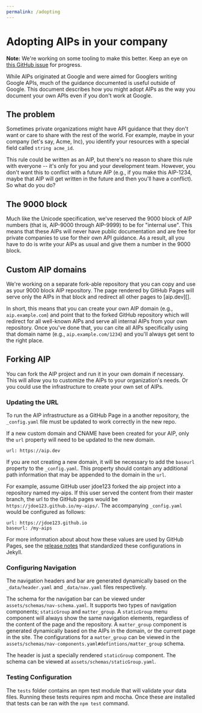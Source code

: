 ```yaml
---
permalink: /adopting
---
```


# Adopting AIPs in your company

**Note:** We're working on some tooling to make this better. Keep an eye on
[this GitHub issue][] for progress.

While AIPs originated at Google and were aimed for Googlers writing Google
APIs, much of the guidance documented is useful outside of Google. This
document describes how you might adopt AIPs as the way you document your own
APIs even if you don't work at Google.

## The problem

Sometimes private organizations might have API guidance that they don't want or
care to share with the rest of the world. For example, maybe in your company
(let's say, Acme, Inc), you identify your resources with a special field called
`string acme_id`.

This rule could be written as an AIP, but there's no reason to share this rule
with everyone -- it's only for you and your development team. However, you
don't want this to conflict with a future AIP (e.g., if you make this AIP-1234,
maybe that AIP will get written in the future and then you'll have a conflict).
So what do you do?

## The 9000 block

Much like the Unicode specification, we've reserved the 9000 block of AIP
numbers (that is, AIP-9000 through AIP-9999) to be for "internal use". This
means that these AIPs will never have public documentation and are free for
private companies to use for their own API guidance. As a result, all you have
to do is write your AIPs as usual and give them a number in the 9000 block.

## Custom AIP domains

We're working on a separate fork-able repository that you can copy and use as
your 9000 block AIP repository. The page rendered by GitHub Pages will serve
only the AIPs in that block and redirect all other pages to [aip.dev][].

In short, this means that you can create your own AIP domain (e.g.,
`aip.example.com`) and point that to the forked GitHub repository which will
redirect for all well-known AIPs and serve all internal AIPs from your own
repository. Once you've done that, you can cite all AIPs specifically using
that domain name (e.g., `aip.example.com/1234`) and you'll always get sent to
the right place.

## Forking AIP

You can fork the AIP project and run it in your own domain if necessary. This
will allow you to customize the AIPs to your organization's needs. Or you could
use the infrastructure to create your own set of AIPs.

### Updating the URL

To run the AIP infrastructure as a GitHub Page in a another repository, the
`_config.yaml` file must be updated to work correctly in the new repo.

If a new custom domain and CNAME have been created for your AIP, only the `url`
property will need to be updated to the new domain.

```
url: https://aip.dev
```

If you are not creating a new domain, it will be necessary to add the `baseurl`
property to the `_config.yaml`. This property should contain any additional
path information that may be appended to the domain in the `url`.

For example, assume GitHub user jdoe123 forked the aip project into a
repository named my-aips. If this user served the content from their master
branch, the url to the GitHub pages would be
`https://jdoe123.github.io/my-aips/`. The accompanying `_config.yaml` would be
configured as follows:

```
url: https://jdoe123.github.io
baseurl: /my-aips
```

For more information about about how these values are used by GitHub Pages, see
the [release notes][] that standardized these configurations in Jekyll.

### Configuring Navigation

The navigation headers and bar are generated dynamically based on the
`_data/header.yaml` and `_data/nav.yaml` files respectively.

The schema for the navigation bar can be viewed under
`assets/schemas/nav-schema.yaml`. It supports two types of navigation
components; `staticGroup` and `matter_group`. A `staticGroup` menu component
will always show the same navigation elements, regardless of the content of the
page and the repository. A `matter_group` component is generated dynamically
based on the AIPs in the domain, or the current page in the site. The
configurations for a `matter_group` can be viewed in the
`assets/schemas/nav-components.yaml#defintions/matter_group` schema.

The header is just a specially rendered `staticGroup` component. The schema can
be viewed at `assets/schemas/staticGroup.yaml`.

### Testing Configuration

The `tests` folder contains an npm test module that will validate your data
files. Running these tests requires npm and mocha. Once these are installed
that tests can be ran with the `npm test` command.

[this github issue]: https://github.com/googleapis/aip/issues/98
[npm]: https://www.npmjs.com/get-npm
[mocha]: https://www.npmjs.com/package/mocha
[release notes]:
  https://jekyllrb.com/news/2016/10/06/jekyll-3-3-is-here/#2-relative_url-and-absolute_url-filters
